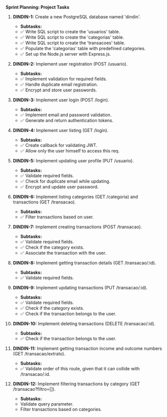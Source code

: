 **Sprint Planning: Project Tasks**

01. **DINDIN-1:** Create a new PostgreSQL database named 'dindin'.
    - **Subtasks:** 
     - ✅ Write SQL script to create the 'usuarios' table.
     - ✅ Write SQL script to create the 'categorias' table.
     - ✅ Write SQL script to create the 'transacoes' table.
     - ✅ Populate the 'categorias' table with predefined categories.
     - ✅ Set up the Node.js server with Express.js.

02. **DINDIN-2:** Implement user registration (POST /usuario).
    - **Subtasks:** 
     - ✅ Implement validation for required fields.
     - ✅ Handle duplicate email registration.
     - ✅ Encrypt and store user passwords.

03. **DINDIN-3:** Implement user login (POST /login).
    - **Subtasks:** 
     - ✅ Implement email and password validation.
     - ✅ Generate and return authentication tokens. 

04. **DINDIN-4:** Implement user listing (GET /login).
    - **Subtasks:** 
     - ✅ Create callback for validating JWT.
     - ✅ Allow only the user himself to access this req.

05. **DINDIN-5:** Implement updating user profile (PUT /usuario). 
    - **Subtasks:** 
     - ✅ Validate required fields.
     - ✅ Check for duplicate email while updating.
     - ✅ Encrypt and update user password.

06. **DINDIN-6:** Implement listing categories (GET /categoria) and transactions (GET /transacao).
    - **Subtasks:** 
     - ✅ Filter transactions based on user.

07. **DINDIN-7:** Implement creating transactions (POST /transacao).
    - **Subtasks:** 
     - ✅ Validate required fields.
     - ✅ Check if the category exists.
     - ✅ Associate the transaction with the user.

08. **DINDIN-8:** Implement getting transaction details (GET /transacao/:id).
    - **Subtasks:** 
     - ✅ Validate required fields.

09. **DINDIN-9:** Implement updating transactions (PUT /transacao/:id).
    - **Subtasks:** 
     - ✅ Validate required fields.
     - ✅ Check if the category exists.
     - ✅ Check if the transaction belongs to the user.

10. **DINDIN-10:** Implement deleting transactions (DELETE /transacao/:id).
    - **Subtasks:** 
     - ✅ Check if the transaction belongs to the user.

11. **DINDIN-11:** Implement getting transaction income and outcome numbers (GET /transacao/extrato).
    - **Subtasks:** 
     - ✅ Validate order of this route, given that it can collide with /transacao/:id.

12. **DINDIN-12:** Implement filtering transactions by category (GET /transacao?filtro=[]).
    - **Subtasks:** 
     - Validate query parameter.
     - Filter transactions based on categories.

